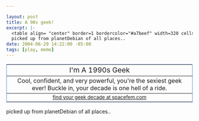 ```yaml
--- 

layout: post
title: A 90s geek!
excerpt: |-
  <table align= "center" border=1 bordercolor="#a7beef" width=320 cellspacing=0><tr><td align=center><big>I&apos;m A 1990s Geek</big></td></tr><tr><td align=center>Cool, confident, and very powerful, you&apos;re the sexiest geek ever! Buckle in, your decade is one hell of a ride.</td></tr><tr><td align=center><small><a href=http://spacefem.com/geektime>find your geek decade at spacefem.com</a></small></td></tr></table>
  picked up from planetDebian of all places..
date: 2004-06-29 14:22:00 -05:00
tags: [play, meme]
---
```

<table border="1" cellspacing="0" width="320" align="center" bordercolor="#a7beef">
<tbody>
<tr>
<td align="center"><big>I'm A 1990s Geek</big></td>
</tr>
<tr>
<td align="center">Cool, confident, and very powerful, you're the sexiest geek ever! Buckle in, your decade is one hell of a ride.</td>
</tr>
<tr>
<td align="center"><small><a href="http://spacefem.com/geektime">find your geek decade at spacefem.com</a></small></td>
</tr>
</tbody>
</table>
picked up from planetDebian of all places..
